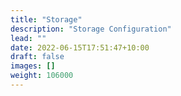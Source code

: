```yaml
---
title: "Storage"
description: "Storage Configuration"
lead: ""
date: 2022-06-15T17:51:47+10:00
draft: false
images: []
weight: 106000
---
```

